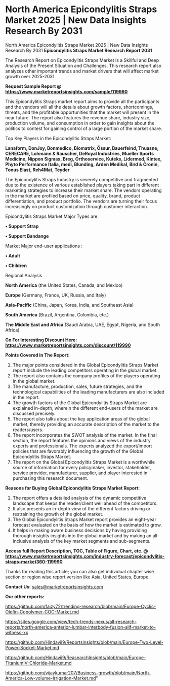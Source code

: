 # North America Epicondylitis Straps Market 2025 | New Data Insights Research By 2031
 North America Epicondylitis Straps Market 2025 | New Data Insights Research By 2031
<strong>Epicondylitis Straps Market Research Report 2031</strong>

The Research Report on Epicondylitis Straps Market is a Skillful and Deep Analysis of the Present Situation and Challenges. This research report also analyzes other important trends and market drivers that will affect market growth over 2025-2031.

<strong>Request Sample Report @ <a href=https://www.marketreportsinsights.com/sample/119990>https://www.marketreportsinsights.com/sample/119990</a></strong>

This Epicondylitis Straps market report aims to provide all the participants and the vendors will all the details about growth factors, shortcomings, threats, and the profitable opportunities that the market will present in the near future. The report also features the revenue share, industry size, production volume, and consumption in order to gain insights about the politics to contest for gaining control of a large portion of the market share.

Top Key Players in the Epicondylitis Straps Market:

<strong>Lanaform, DonJoy, Bonmedico, Biomatrix, Össur, Bauerfeind, Thuasne, CERECARE, Lohmann & Rauscher, DeRoyal Industries, Mueller Sports Medicine, Nippon Sigmax, Breg, Orthoservice, Kuteks, Lidermed, Kintex, Phyto Performance Italia, medi, Blunding, Arden Medikal, Bird & Cronin, Tonus Elast, Reh4Mat, Teyder</strong>

The Epicondylitis Straps Industry is severely competitive and fragmented due to the existence of various established players taking part in different marketing strategies to increase their market share. The vendors operating in the market are profiled based on price, quality, brand, product differentiation, and product portfolio. The vendors are turning their focus increasingly on product customization through customer interaction.

Epicondylitis Straps Market Major Types are:

<strong>• Support Strap

• Support Bandange</strong>

Market Major end-user applications :

<strong>• Adult

• Children</strong>

Regional Analysis

</u><strong><b>North America</b></strong> (the United States, Canada, and Mexico)

<strong><b>Europe </b></strong>(Germany, France, UK, Russia, and Italy)

<strong><b>Asia-Pacific</b></strong> (China, Japan, Korea, India, and Southeast Asia)

<strong><b>South America</b></strong> (Brazil, Argentina, Colombia, etc.)

<strong><b>The Middle East and Africa</b></strong> (Saudi Arabia, UAE, Egypt, Nigeria, and South Africa)

<strong>Go For Interesting Discount Here: <a href=https://www.marketreportsinsights.com/discount/119990>https://www.marketreportsinsights.com/discount/119990</a></strong>

<strong>Points Covered in The Report:</strong>
<ol>
  <li>The major points considered in the Global Epicondylitis Straps Market report include the leading competitors operating in the global market.</li>
  <li>The report also contains the company profiles of the players operating in the global market.</li>
  <li>The manufacture, production, sales, future strategies, and the technological capabilities of the leading manufacturers are also included in the report.</li>
  <li>The growth factors of the Global Epicondylitis Straps Market are explained in-depth, wherein the different end-users of the market are discussed precisely.</li>
  <li>The report also talks about the key application areas of the global market, thereby providing an accurate description of the market to the readers/users.</li>
  <li>The report incorporates the SWOT analysis of the market. In the final section, the report features the opinions and views of the industry experts and professionals. The experts analyzed the export/import policies that are favorably influencing the growth of the Global Epicondylitis Straps Market.</li>
  <li>The report on the Global Epicondylitis Straps Market is a worthwhile source of information for every policymaker, investor, stakeholder, service provider, manufacturer, supplier, and player interested in purchasing this research document.</li>
</ol>
<strong>Reasons for Buying Global Epicondylitis Straps Market Report:</strong>

<ol>
  <li>The report offers a detailed analysis of the dynamic competitive landscape that keeps the reader/client well ahead of the competitors.</li>
  <li>It also presents an in-depth view of the different factors driving or restraining the growth of the global market.</li>
  <li>The Global Epicondylitis Straps Market report provides an eight-year forecast evaluated on the basis of how the market is estimated to grow.</li>
  <li>It helps in making aware business decisions by having providing thorough insights insights into the global market and by making an all-inclusive analysis of the key market segments and sub-segments.</li>
</ol>
<strong>Access full Report Description, TOC, Table of Figure, Chart, etc. @ <a href=https://www.marketreportsinsights.com/industry-forecast/epicondylitis-straps-market360-119990>https://www.marketreportsinsights.com/industry-forecast/epicondylitis-straps-market360-119990</a></strong>


Thanks for reading this article; you can also get individual chapter wise section or region wise report version like Asia, United States, Europe.

<strong>Contact Us:</strong>
sales@marketreportsinsights.com

<strong>Our other reports:</strong>

<a href=https://github.com/faizy72/trending-research/blob/main/Europe-Cyclic-Olefin-Copolymer-COC-Market.md>https://github.com/faizy72/trending-research/blob/main/Europe-Cyclic-Olefin-Copolymer-COC-Market.md</a>

<a href=https://sites.google.com/view/tech-trends-nexus/all-research-reports/north-america-anterior-lumbar-interbody-fusion-alif-market-to-witness-xx>https://sites.google.com/view/tech-trends-nexus/all-research-reports/north-america-anterior-lumbar-interbody-fusion-alif-market-to-witness-xx</a>

<a href=https://github.com/Hindavii9/Reportsinsights/blob/main/Europe-Two-Level-Power-Socket-Market.md>https://github.com/Hindavii9/Reportsinsights/blob/main/Europe-Two-Level-Power-Socket-Market.md</a>

<a href=https://github.com/Hindavii9/ReasearchInsights/blob/main/Europe-TitaniumIV-Chloride-Market.md>https://github.com/Hindavii9/ReasearchInsights/blob/main/Europe-TitaniumIV-Chloride-Market.md</a>

<a href=https://github.com/vijaykumar207/Business-growth/blob/main/North-America-Low-volume-Irrigation-Market.md>https://github.com/vijaykumar207/Business-growth/blob/main/North-America-Low-volume-Irrigation-Market.md</a>"
